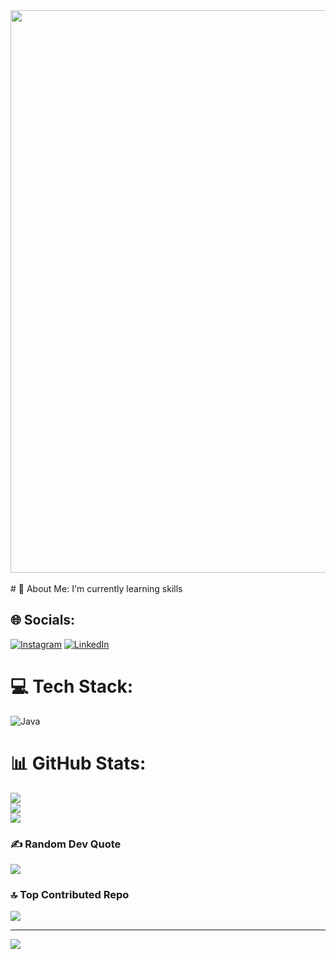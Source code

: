 <img src="https://github.com/Anmol-Baranwal/Cool-GIFs-For-GitHub/assets/74038190/80728820-e06b-4f96-9c9e-9df46f0cc0a5" width="900">
<br><br>
# 💫 About Me:
I'm currently learning skills


## 🌐 Socials:
[![Instagram](https://img.shields.io/badge/Instagram-%23E4405F.svg?logo=Instagram&logoColor=white)](https://instagram.com/_madan_3) [![LinkedIn](https://img.shields.io/badge/LinkedIn-%230077B5.svg?logo=linkedin&logoColor=white)](https://linkedin.com/in/https://www.linkedin.com/in/madan-h-m?utm_source=share&utm_campaign=share_via&utm_content=profile&utm_medium=android_app) 

# 💻 Tech Stack:
![Java](https://img.shields.io/badge/java-%23ED8B00.svg?style=for-the-badge&logo=openjdk&logoColor=white)
# 📊 GitHub Stats:
![](https://github-readme-stats.vercel.app/api?username=Madan-HM&theme=transparent&hide_border=false&include_all_commits=true&count_private=true)<br/>
![](https://github-readme-streak-stats.herokuapp.com/?user=Madan-HM&theme=transparent&hide_border=false)<br/>
![](https://github-readme-stats.vercel.app/api/top-langs/?username=Madan-HM&theme=transparent&hide_border=false&include_all_commits=true&count_private=true&layout=compact)

### ✍️ Random Dev Quote
![](https://quotes-github-readme.vercel.app/api?type=horizontal&theme=tokyonight)

### 🔝 Top Contributed Repo
![](https://github-contributor-stats.vercel.app/api?username=Madan-HM&limit=5&theme=dark&combine_all_yearly_contributions=true)

---
[![](https://visitcount.itsvg.in/api?id=Madan-HM&icon=0&color=1)](https://visitcount.itsvg.in)

<!-- Proudly created with GPRM ( https://gprm.itsvg.in ) -->
